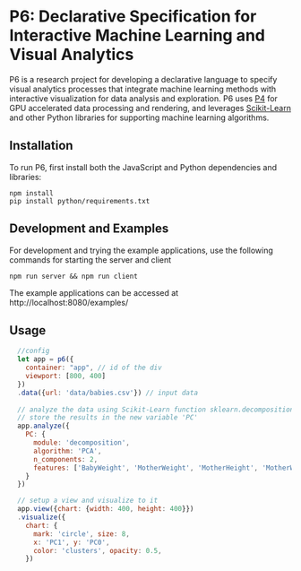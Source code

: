 # P6: Declarative Specification for Interactive Machine Learning and Visual Analytics

P6 is a research project for developing a declarative language to specify visual analytics processes that integrate machine learning methods with interactive visualization for data analysis and exploration. P6 uses [P4](https://github.com/jpkli/p4) for GPU accelerated data processing and rendering, and leverages [Scikit-Learn](https://scikit-learn.org/stable/) and other Python libraries for supporting machine learning algorithms.

## Installation

To run P6, first install both the JavaScript and Python dependencies and libraries:

```
npm install
pip install python/requirements.txt
```

## Development and Examples

For development and trying the example applications, use the following commands for starting the server and client

```
npm run server && npm run client
```

The example applications can be accessed at http://localhost:8080/examples/

## Usage 

```javascript
  //config 
  let app = p6({
    container: "app", // id of the div
    viewport: [800, 400]
  })
  .data({url: 'data/babies.csv'}) // input data
  
  // analyze the data using Scikit-Learn function sklearn.decomposition.PCA
  // store the results in the new variable 'PC'
  app.analyze({
    PC: {
      module: 'decomposition',
      algorithm: 'PCA',
      n_components: 2,
      features: ['BabyWeight', 'MotherWeight', 'MotherHeight', 'MotherWgtGain', 'MotherAge'] 
    }
  })

  // setup a view and visualize to it
  app.view({chart: {width: 400, height: 400}})
  .visualize({
    chart: {
      mark: 'circle', size: 8,
      x: 'PC1', y: 'PC0',
      color: 'clusters', opacity: 0.5,
    })

  ```